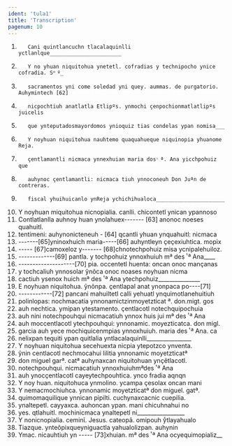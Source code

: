 ```yaml
---
ident: 'tula1'
title: 'Transcription'
pagenum: 10
---
```

1.        Cani quintlancuchn tlacalaquinlli yctlanlque_______________________
2.        Y no yhuan niquitohua ynetetl. cofradias y technipocho ynice cofradia. S ͫ º_
3.        sacramentos yni come soledad yni quey. aummas. de purgatorio. Auhymintech [62]
4.        nicpochtiuh anatlatla Etlipºs. ynmochi ҫenpochionmatlatlipºs juicelis
5.        que ynteputadosmayordomos ynioquiz tias condelas ypan nomisa___
6.        Y noyhuan niquitohua nauhtemo quaquahueque niquinopia yhuanome Reja.
7.        ҫentlamantli nicmaca ynnexhuian maria dos ͭ ª. Ana yicchpohuiz que
8.        auhynoc ҫentlamantli: nicmaca tiuh ynnoconeuh Don Juªn de contreras.
9.        fiscal yhuihuicanlo ynReja ychichihualoca______________________
10. Y noyhuan miquitohua nicnopialia. canlli. chicontetl ynican ypannoso
11. Contlatlanlla auhnoy huan ynolahuex------- [63] anonoc noeses quahuitl.
12. tentimeni: auhynonicteneuh - [64] qcantli yhuan ynquahuitl: nicmaca
13. -------[65]yninoxhuich maria-----[66] auhyntleyn ҫeҫexiuhtica. mopix
14. ----- [67]camoxeloz y------- [68]chnotechpohuiz misa ycnipalehuiloz.
15. -------------[69] pantla. y tochpohuiz ynnoxhuiuh mª des ͭ ª Ana____
16. --------------------[70] pia. occentetl huenta: oncan onoc manҫanas
17. y tochcaliuh ynnosolar ỹnõca onoc noases noyhuan nicma
18. cactiuh ysenox huich mª des ͭ ª Ana ytechpohuiz_______________
19. E noyhuan niquitohua. ỹnõnpa. ҫentlapal anat ynonpaca po----[71]
20. ------------[72] pancani mahuiltetl calli yehuatl ynquimotlanehuitiuh
21. polinlopas: nochmacatia ynnonamictzinmoyetzticat ª. don.migt. gos
22. auh nechtica. ymipan ytestamento. ҫentlacotl notechquipochuia
23. auh nini notechpouhqui nicmacatiuh ynnox huis jui mª des ͭ ª Ana
24. auh moccentlacotl ytechpouhqui: ynnonamic. moyezticatca. don migl.
25. garcia auh yece mochiquicenmpias ynnoxhuiuh. maria des ͭ ª Ana. ca
26. nelixpan tequiti ypan quitlalia yntlacalaquinlli________________
27. Y noyhuan niquitohua secehuexta nicpia ytepotzco ynventa.
28. ỹnin centlacotl nechmocahui lilitia ynnonamic moyetzticatª
29. don miguel garª. catª auhynaxcan niquitohuan ynҫẽtlacotl.
30. notechpouhqui. nicmacatiuh ynnoxhuiuhmªdes ͭ ª Ana
31. auh ynocҫentlacotl cayeytechpouhtica. ynco fradia aqnqn
32. Y noy huan. niquitohuca ynmolino. ycampa ҫesolax oncan mani
33. Y nemacmochiuhca. ynnonamic moyetzticatª don miguel. gatª.
34. quimomaquilique ynnican pipilti. cuchynaxcacnic cuepilia.
35. ynaltepetl. cayyaxca. auhoncan ypan. mani chicuhnahui no
36. yes. qtlahuitl. mochinicmaca ynaltepetl ni_________________
37. Y nonicnopialia. ceminῖ. Jesus. cateopã. omipouh yͨtlayahualo
38. Tiazque. ynteõpixqueyniguactla yahualolizpan. auhynin
39. Ymac. nicauhtiuh yn ----- [73]xhuian. mª des ͭ ª Ana ocyequimopializ__
